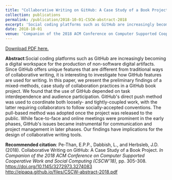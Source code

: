 ```yaml
---
title: "Collaborative Writing on GitHub: A Case Study of a Book Project"
collection: publications
permalink: /publication/2018-10-01-CSCW-abstract-2018
excerpt: 'Social coding platforms such as GitHub are increasingly becoming a digital workspace for the production of non-software digital artifacts. Since GitHub offers unique features that are different from traditional ways of collaborative writing, it is interesting to investigate how GitHub features are used for writing. In this paper, we present the preliminary findings of a mixed-methods, case study of collaboration practices in a GitHub book project. We found that the use of GitHub depended on task interdependence and audience participation. GitHub&apos;s direct push method was used to coordinate both loosely- and tightly-coupled work, with the latter requiring collaborators to follow socially-accepted conventions. The pull-based method was adopted once the project was released to the public. While face-to-face and online meetings were prominent in the early phases, GitHub&apos;s issues became instrumental for communication and project management in later phases. Our findings have implications for the design of collaborative writing tools.'
date: 2018-10-01
venue: 'Companion of the 2018 ACM Conference on Computer Supported Cooperative Work and Social Computing (ACM CSCW&apos;18)'
---
```

[Download PDF here.](http://eipapa.github.io/files/CSCW-abstract-2018.pdf)

**Abstract**:Social coding platforms such as GitHub are increasingly becoming a digital workspace for the production of non-software digital artifacts. Since GitHub offers unique features that are different from traditional ways of collaborative writing, it is interesting to investigate how GitHub features are used for writing. In this paper, we present the preliminary findings of a mixed-methods, case study of collaboration practices in a GitHub book project. We found that the use of GitHub depended on task interdependence and audience participation. GitHub&apos;s direct push method was used to coordinate both loosely- and tightly-coupled work, with the latter requiring collaborators to follow socially-accepted conventions. The pull-based method was adopted once the project was released to the public. While face-to-face and online meetings were prominent in the early phases, GitHub&apos;s issues became instrumental for communication and project management in later phases. Our findings have implications for the design of collaborative writing tools.

**Recommended citation**: Pe-Than, E.P.P., Dabbish, L., and Herbsleb, J.D. (2018). Collaborative Writing on GitHub: A Case Study of a Book Project. <i>In Companion of the 2018 ACM Conference on Computer Supported Cooperative Work and Social Computing (CSCW’18), </i>pp. 305-308. https://doi.org/10.1145/3272973.3274083 <br>http://eipapa.github.io/files/CSCW-abstract-2018.pdf